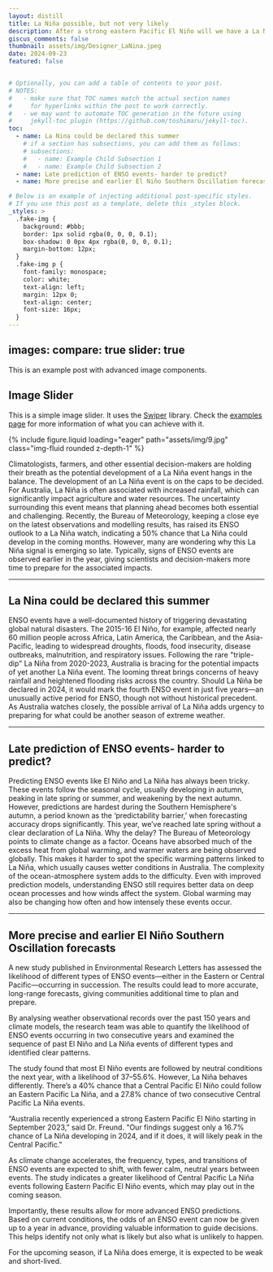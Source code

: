 ```yaml
---
layout: distill
title: La Niña possible, but not very likely
description: After a strong eastern Pacific El Niño will we have a La Niña developing in 2024
giscus_comments: false
thumbnail: assets/img/Designer_LaNina.jpeg
date: 2024-09-23
featured: false


# Optionally, you can add a table of contents to your post.
# NOTES:
#   - make sure that TOC names match the actual section names
#     for hyperlinks within the post to work correctly.
#   - we may want to automate TOC generation in the future using
#     jekyll-toc plugin (https://github.com/toshimaru/jekyll-toc).
toc:
  - name: La Nina could be declared this summer
    # if a section has subsections, you can add them as follows:
    # subsections:
    #   - name: Example Child Subsection 1
    #   - name: Example Child Subsection 2
  - name: Late prediction of ENSO events- harder to predict?
  - name: More precise and earlier El Niño Southern Oscillation forecasts

# Below is an example of injecting additional post-specific styles.
# If you use this post as a template, delete this _styles block.
_styles: >
  .fake-img {
    background: #bbb;
    border: 1px solid rgba(0, 0, 0, 0.1);
    box-shadow: 0 0px 4px rgba(0, 0, 0, 0.1);
    margin-bottom: 12px;
  }
  .fake-img p {
    font-family: monospace;
    color: white;
    text-align: left;
    margin: 12px 0;
    text-align: center;
    font-size: 16px;
  }
---
```

images:
  compare: true
  slider: true
---

This is an example post with advanced image components.

## Image Slider

This is a simple image slider. It uses the [Swiper](https://swiperjs.com/) library. Check the [examples page](https://swiperjs.com/demos) for more information of what you can achieve with it.

<swiper-container keyboard="true" navigation="true" pagination="true" pagination-clickable="true" pagination-dynamic-bullets="true" rewind="true">
  <swiper-slide>{% include figure.liquid loading="eager" path="assets/img/9.jpg" class="img-fluid rounded z-depth-1" %}</swiper-slide>

Climatologists, farmers, and other essential decision-makers are holding their breath as the potential development of a La Niña event hangs in the balance. The development of an La Niña event is on the caps to be decided. 
For Australia, La Niña is often associated with increased rainfall, which can significantly impact agriculture and water resources. The uncertainty surrounding this event means that planning ahead becomes both essential and challenging.
Recently, the Bureau of Meteorology, keeping a close eye on the latest observations and modelling results, has raised its ENSO outlook to a La Niña watch, indicating a 50% chance that La Niña could develop in the coming months.
However, many are wondering why this La Niña signal is emerging so late. Typically, signs of ENSO events are observed earlier in the year, giving scientists and decision-makers more time to prepare for the associated impacts.


---

## La Nina could be declared this summer

ENSO events have a well-documented history of triggering devastating global natural disasters. The 2015-16 El Niño, for example, affected nearly 60 million people across Africa, Latin America, the Caribbean, and the Asia-Pacific, leading to widespread droughts, floods, food insecurity, disease outbreaks, malnutrition, and respiratory issues.
Following the rare "triple-dip" La Niña from 2020-2023, Australia is bracing for the potential impacts of yet another La Niña event. The looming threat brings concerns of heavy rainfall and heightened flooding risks across the country.
Should La Niña be declared in 2024, it would mark the fourth ENSO event in just five years—an unusually active period for ENSO, though not without historical precedent. As Australia watches closely, the possible arrival of La Niña adds urgency to preparing for what could be another season of extreme weather.

---

## Late prediction of ENSO events- harder to predict?

Predicting ENSO events like El Niño and La Niña has always been tricky. These events follow the seasonal cycle, usually developing in autumn, peaking in late spring or summer, and weakening by the next autumn. However, predictions are hardest during the Southern Hemisphere's autumn, a period known as the ‘predictability barrier,’ when forecasting accuracy drops significantly. 
This year, we’ve reached late spring without a clear declaration of La Niña. Why the delay?
The Bureau of Meteorology points to climate change as a factor. Oceans have absorbed much of the excess heat from global warming, and warmer waters are being observed globally. This makes it harder to spot the specific warming patterns linked to La Niña, which usually causes wetter conditions in Australia.
The complexity of the ocean-atmosphere system adds to the difficulty. Even with improved prediction models, understanding ENSO still requires better data on deep ocean processes and how winds affect the system. Global warming may also be changing how often and how intensely these events occur.

---

## More precise and earlier El Niño Southern Oscillation forecasts

A new study published in Environmental Research Letters has assessed the likelihood of different types of ENSO events—either in the Eastern or Central Pacific—occurring in succession. The results could lead to more accurate, long-range forecasts, giving communities additional time to plan and prepare.

By analysing weather observational records over the past 150 years and climate models, the research team was able to quantify the likelihood of ENSO events occurring in two consecutive years and examined the sequence of past El Niño and La Niña events of different types and identified clear patterns. 

The study found that most El Niño events are followed by neutral conditions the next year, with a likelihood of 37–55.6%. However, La Niña behaves differently. There’s a 40% chance that a Central Pacific El Niño could follow an Eastern Pacific La Niña, and a 27.8% chance of two consecutive Central Pacific La Niña events.

“Australia recently experienced a strong Eastern Pacific El Niño starting in September 2023,” said Dr. Freund. "Our findings suggest only a 16.7% chance of La Niña developing in 2024, and if it does, it will likely peak in the Central Pacific."

As climate change accelerates, the frequency, types, and transitions of ENSO events are expected to shift, with fewer calm, neutral years between events. The study indicates a greater likelihood of Central Pacific La Niña events following Eastern Pacific El Niño events, which may play out in the coming season.

Importantly, these results allow for more advanced ENSO predictions. Based on current conditions, the odds of an ENSO event can now be given up to a year in advance, providing valuable information to guide decisions. This helps identify not only what is likely but also what is unlikely to happen.

For the upcoming season, if La Niña does emerge, it is expected to be weak and short-lived.
